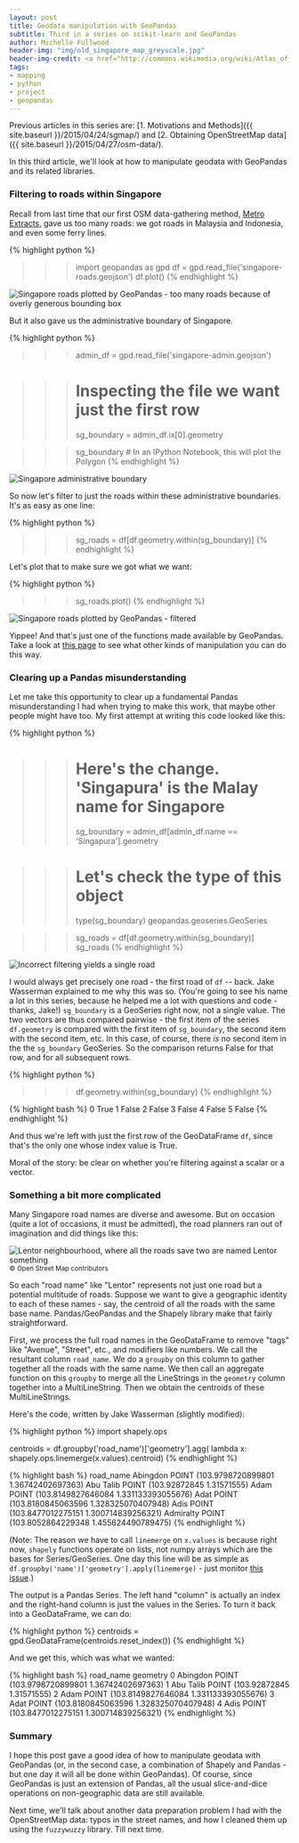 ```yaml
---
layout: post
title: Geodata manipulation with GeoPandas
subtitle: Third in a series on scikit-learn and GeoPandas
author: Michelle Fullwood
header-img: "img/old_singapore_map_greyscale.jpg"
header-img-credit: <a href="http://commons.wikimedia.org/wiki/Atlas_of_Singapore#/media/File:Part_of_Singapore_Island_(British_Library_India_Office_Records,_1825,_detail).jpg">Wikimedia Commons</a>
tags:
- mapping
- python
- project
- geopandas
---
```


Previous articles in this series are: [1. Motivations and Methods]({{ site.baseurl }}/2015/04/24/sgmap/) and [2. Obtaining OpenStreetMap data]({{ site.baseurl }}/2015/04/27/osm-data/).

In this third article, we'll look at how to manipulate geodata with GeoPandas and its related libraries.

### Filtering to roads within Singapore

Recall from last time that our first OSM data-gathering method, [Metro Extracts](https://mapzen.com/metro-extracts/), gave us too many roads:
we got roads in Malaysia and Indonesia, and even some ferry lines.

{% highlight python %}
>>> import geopandas as gpd
>>> df = gpd.read_file('singapore-roads.geojson')
>>> df.plot()
{% endhighlight %}

<img class="center-block" src="{{ site.baseurl }}/assets/images/201504/singapore_toomanyroads.png" alt="Singapore roads plotted by GeoPandas - too many roads because of overly generous bounding box">

But it also gave us the administrative boundary of Singapore.

{% highlight python %}
>>> admin_df = gpd.read_file('singapore-admin.geojson')

>>> # Inspecting the file we want just the first row
>>> sg_boundary = admin_df.ix[0].geometry

>>> sg_boundary  # In an IPython Notebook, this will plot the Polygon
{% endhighlight %}

<img class="center-block" src="{{ site.baseurl }}/assets/images/201504/singapore_admin_boundary.png" alt="Singapore administrative boundary">

So now let's filter to just the roads within these administrative boundaries. It's as easy as one line:

{% highlight python %}
>>> sg_roads = df[df.geometry.within(sg_boundary)]
{% endhighlight %}

Let's plot that to make sure we got what we want:

{% highlight python %}
>>> sg_roads.plot()
{% endhighlight %}

<img class="center-block" src="{{ site.baseurl }}/assets/images/201504/singapore_filteredroads.png" alt="Singapore roads plotted by GeoPandas - filtered">

Yippee! And that's just one of the functions made available by GeoPandas.
Take a look at [this page](http://geopandas.readthedocs.org/en/latest/user.html) to see what other kinds of manipulation you can do this way.

### Clearing up a Pandas misunderstanding

Let me take this opportunity to clear up a fundamental Pandas misunderstanding I had when trying to make this work, that maybe
other people might have too. My first attempt at writing this code looked like this:

{% highlight python %}
>>> # Here's the change. 'Singapura' is the Malay name for Singapore
>>> sg_boundary = admin_df[admin_df.name == 'Singapura'].geometry

>>> # Let's check the type of this object
>>> type(sg_boundary)
geopandas.geoseries.GeoSeries

>>> sg_roads = df[df.geometry.within(sg_boundary)]
>>> sg_roads
{% endhighlight %}

<img class="center-block" src="{{ site.baseurl }}/assets/images/201504/lonely_orchard_road.png" alt="Incorrect filtering yields a single road">

I would always get precisely one road - the first road of `df` -- back. Jake Wasserman explained to me why this was so. (You're going to see his name
a lot in this series, because he helped me a lot with questions and code - thanks, Jake!)
`sg_boundary` is a GeoSeries right now, not a single value. The two vectors are thus compared pairwise -
 the first item of the series `df.geometry` is compared with the first item of `sg_boundary`,
the second item with the second item, etc. In this case, of course, there *is* no second
item in the the `sg_boundary` GeoSeries. So the comparison returns False for that row, and for
all subsequent rows.

{% highlight python %}
>>> df.geometry.within(sg_boundary)
{% endhighlight %}

{% highlight bash %}
0      True
1     False
2     False
3     False
4     False
5     False
{% endhighlight %}

And thus we're left with just the first row of the GeoDataFrame `df`, since that's the only one whose index value is True.

Moral of the story: be clear on whether you're filtering against a scalar or a vector.

### Something a bit more complicated

Many Singapore road names are diverse and awesome. But on occasion (quite a lot of occasions, it must be admitted),
the road planners ran out of imagination and did things like this:

<img class="center-block" src="{{ site.baseurl }}/assets/images/201504/lentor.png" alt="Lentor neighbourhood, where all the roads save two are named Lentor something">
<small class="center-block">&copy; Open Street Map contributors</small>

So each "road name" like "Lentor" represents not just one road but a potential multitude of roads.
Suppose we want to give a geographic identity to each of these names - say, the centroid of all the roads with the same base name.
Pandas/GeoPandas and the Shapely library make that fairly straightforward.

First, we process the full road names in the GeoDataFrame to remove "tags" like "Avenue", "Street", etc., and modifiers like numbers.
We call the resultant column `road_name`. We do a `groupby` on this column to gather together all the roads with the same name.
We then call an aggregate function on this `groupby` to merge all the LineStrings in the `geometry` column together into a MultiLineString.
Then we obtain the centroids of these MultiLineStrings.

Here's the code, written by Jake Wasserman (slightly modified):

{% highlight python %}
import shapely.ops

centroids = df.groupby('road_name')['geometry'].agg(
                lambda x: shapely.ops.linemerge(x.values).centroid)
{% endhighlight %}

{% highlight bash %}
road_name
Abingdon          POINT (103.9798720899801 1.36742402697363)
Abu Talib                    POINT (103.92872845 1.31571555)
Adam             POINT (103.8149827646084 1.331133393055676)
Adat             POINT (103.8180845063596 1.328325070407948)
Adis             POINT (103.8477012275151 1.300714839256321)
Admiralty        POINT (103.8052864229348 1.455624490789475)
{% endhighlight %}

(Note: The reason we have to call `linemerge` on `x.values` is because right now, `shapely` functions operate on lists, not numpy arrays
which are the bases for Series/GeoSeries. One day this line will be as simple as `df.groupby('name')['geometry'].apply(linemerge)` -
just monitor [this issue](https://github.com/Toblerity/Shapely/issues/226).)

The output is a Pandas Series. The left hand "column" is actually an index and the right-hand column is just the values in the Series.
To turn it back into a GeoDataFrame, we can do:

{% highlight python %}
centroids = gpd.GeoDataFrame(centroids.reset_index())
{% endhighlight %}

And we get this, which was what we wanted:

{% highlight bash %}
              road_name                                     geometry
0              Abingdon   POINT (103.9798720899801 1.36742402697363)
1             Abu Talib              POINT (103.92872845 1.31571555)
2                  Adam  POINT (103.8149827646084 1.331133393055676)
3                  Adat  POINT (103.8180845063596 1.328325070407948)
4                  Adis  POINT (103.8477012275151 1.300714839256321)
{% endhighlight %}

### Summary

I hope this post gave a good idea of how to manipulate geodata with GeoPandas (or, in the second case, a combination of Shapely and Pandas -
but one day it will all be done within GeoPandas). Of course, since GeoPandas is just an extension of Pandas, all the usual slice-and-dice
operations on non-geographic data are still available.

Next time, we'll talk about another data preparation problem I had with the OpenStreetMap
data: typos in the street names, and how I cleaned them up using the `fuzzywuzzy` library. Till next time.
